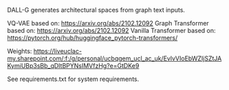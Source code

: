 
DALL-G generates architectural spaces from graph text inputs.

VQ-VAE based on: https://arxiv.org/abs/2102.12092
Graph Transformer based on: https://arxiv.org/abs/2102.12092
Vanilla Transformer based on: https://pytorch.org/hub/huggingface_pytorch-transformers/

Weights: https://liveuclac-my.sharepoint.com/:f:/g/personal/ucbqgem_ucl_ac_uk/EvlvVIoEbWZIjSZtJAKymiUBp3sBb_qDItBPYNsIMVfzHg?e=GtDKe9

See requirements.txt for system requirements.
